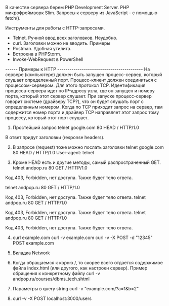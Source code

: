 
В качестве сервера берем PHP Development Server. 
PHP микрофреймворк Slim.
Запросы к серверу из JavaScript - с помощью fetch().

Инструменты для работы с HTTP-запросами.
* Telnet. Ручной ввод всех заголовков. Неудобно.
* curl. Заголовки можно не вводить. Примеры
* Postman. Удобная утилита.
* Встроена в PHPStorm.
* Invoke-WebRequest в PowerShell

------ Примеры к HTTP ------------------------------------------
На сервере (компьютере) должен быть запущен процесс-сервер, который слушает определенный порт.
Процесс-клиент должен соединиться с процессом-сервером. Для этого протокол TCP.
Идентификация процесса-сервера идет по IP-адресу узла, где он запущен и номеру порта, который этот сервер слушает.
При запуске процесс-сервер говорит системе (драйверу TCP?), что он будет слушать порт с определенным номером.
Когда по TCP приходит запрос на сервер, там содержится номер порта и драйвер TCP направляет этот запрос тому процессу, который этот порт слушает.


1. Простейший запрос
telnet google.com 80
HEAD / HTTP/1.0

В ответ придут заголовки (response headers).

2. В запросе (request) тоже можно послать заголовки
telnet google.com 80
HEAD / HTTP/1.0
User-agent: telnet

3. Кроме HEAD есть и другие методы, самый распространенный GET.
telnet andpop.ru 80
GET / HTTP/1.0

Код 403, Forbidden, нет доступа. 
Также будет тело ответа.

telnet andpop.ru 80
GET / HTTP/1.0

Код 403, Forbidden, нет доступа. 
Также будет тело ответа.
telnet andpop.ru 80
GET / HTTP/1.0

Код 403, Forbidden, нет доступа. 
Также будет тело ответа.
telnet andpop.ru 80
GET / HTTP/1.0

Код 403, Forbidden, нет доступа. 
Также будет тело ответа.

4. curl example.com
curl -v example.com
curl -v -X POST -d "12345" POST example.com

5. Вкладка Network

6. Когда обращаемся к корню /, то скорее всего отдается содержимое файла index.html (или другого, как настроен сервер).
Пример обращения к конкретному файлу 
curl -v andpop.ru/courses/dbms_tech.shtml

7. Параметры в query string
curl -v "example.com/?a=1&b=2"

8. curl -v -X POST localhost:3000/users

